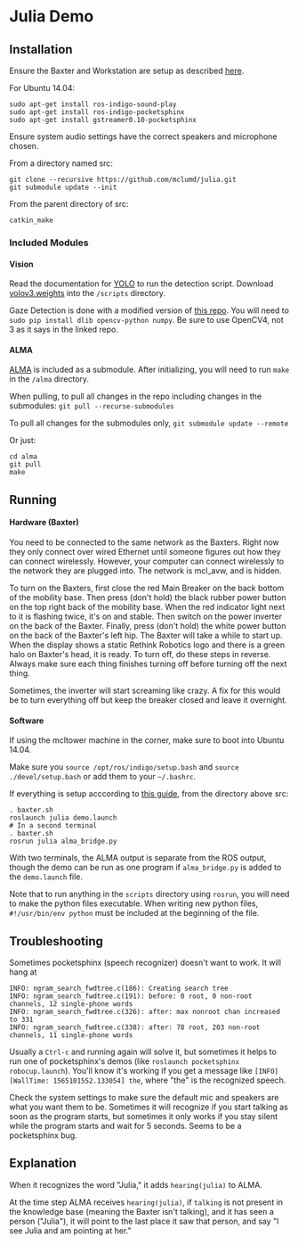 # Julia Demo

## Installation
Ensure the Baxter and Workstation are setup as described [here](http://sdk.rethinkrobotics.com/wiki/Workstation_Setup).

For Ubuntu 14.04:
```
sudo apt-get install ros-indigo-sound-play
sudo apt-get install ros-indigo-pocketsphinx
sudo apt-get install gstreamer0.10-pocketsphinx
```
Ensure system audio settings have the correct speakers and microphone chosen.

From a directory named src:

```
git clone --recursive https://github.com/mclumd/julia.git
git submodule update --init
```

From the parent directory of src:
```
catkin_make
```


### Included Modules

#### Vision
Read the documentation for [YOLO](https://github.com/mclumd/yolo) to run the detection script.
Download [yolov3.weights](https://pjreddie.com/media/files/yolov3.weights) into the `/scripts` directory.

Gaze Detection is done with a modified version of [this repo](https://github.com/antoinelame/GazeTracking). You will need to `sudo pip install dlib opencv-python numpy`. Be sure to use OpenCV4, not 3 as it says in the linked repo.

#### ALMA
[ALMA](https://github.com/mclumd/alma-2.0) is included as a submodule. After initializing, you will need to run `make` in the `/alma` directory.

When pulling, to pull all changes in the repo including changes in the submodules:
`git pull --recurse-submodules`

To pull all changes for the submodules only,
`git submodule update --remote`

Or just: 
```
cd alma
git pull
make
```
## Running

#### Hardware (Baxter)
You need to be connected to the same network as the Baxters. Right now they only connect over wired Ethernet until someone figures out how they can connect wirelessly. However, your computer can connect wirelessly to the network they are plugged into. The network is mcl_avw, and is hidden.

To turn on the Baxters, first close the red Main Breaker on the back bottom of the mobility base. Then press (don't hold) the black rubber power button on the top right back of the mobility base. When the red indicator light next to it is flashing twice, it's on and stable. Then switch on the power inverter on the back of the Baxter. Finally, press (don't hold) the white power button on the back of the Baxter's left hip. The Baxter will take a while to start up. When the display shows a static Rethink Robotics logo and there is a green halo on Baxter's head, it is ready. To turn off, do these steps in reverse. Always make sure each thing finishes turning off before turning off the next thing.

Sometimes, the inverter will start screaming like crazy. A fix for this would be to turn everything off but keep the breaker closed and leave it overnight.

#### Software
If using the mcltower machine in the corner, make sure to boot into Ubuntu 14.04.

Make sure you `source /opt/ros/indigo/setup.bash` and `source ./devel/setup.bash` or add them to your `~/.bashrc`.

If everything is setup acccording to [this guide](http://sdk.rethinkrobotics.com/wiki/Workstation_Setup), from the directory above src:

```
. baxter.sh
roslaunch julia demo.launch
# In a second terminal
. baxter.sh
rosrun julia alma_bridge.py
```
With two terminals, the ALMA output is separate from the ROS output, though the demo can be run as one program if `alma_bridge.py` is added to the `demo.launch` file.

Note that to run anything in the `scripts` directory using `rosrun`, you will need to make the python files executable.
When writing new python files, `#!/usr/bin/env python` must be included at the beginning of the file.

## Troubleshooting

Sometimes pocketsphinx (speech recognizer) doesn't want to work. It will hang at 
```
INFO: ngram_search_fwdtree.c(186): Creating search tree
INFO: ngram_search_fwdtree.c(191): before: 0 root, 0 non-root channels, 12 single-phone words
INFO: ngram_search_fwdtree.c(326): after: max nonroot chan increased to 331
INFO: ngram_search_fwdtree.c(338): after: 78 root, 203 non-root channels, 11 single-phone words
```
Usually a `Ctrl-c` and running again will solve it, but sometimes it helps to run one of pocketsphinx's demos (like `roslaunch pocketsphinx robocup.launch`). You'll know it's working if you get a message like `[INFO] [WallTime: 1565101552.133054] the`, where "the" is the recognized speech.

Check the system settings to make sure the default mic and speakers are what you want them to be. Sometimes it will recognize if you start talking as soon as the program starts, but sometimes it only works if you stay silent while the program starts and wait for 5 seconds. Seems to be a pocketsphinx bug.


## Explanation

When it recognizes the word "Julia," it adds `hearing(julia)` to ALMA. 

At the time step ALMA receives `hearing(julia)`, if `talking` is not present in the knowledge base (meaning the Baxter isn't talking), and it has seen a person ("Julia"), it will point to the last place it saw that person, and say "I see Julia and am pointing at her." 
